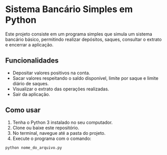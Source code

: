 # Sistema Bancário Simples em Python

Este projeto consiste em um programa simples que simula um sistema bancário básico, permitindo realizar depósitos, saques, consultar o extrato e encerrar a aplicação.

## Funcionalidades

- Depositar valores positivos na conta.
- Sacar valores respeitando o saldo disponível, limite por saque e limite diário de saques.
- Visualizar o extrato das operações realizadas.
- Sair da aplicação.

## Como usar

1. Tenha o Python 3 instalado no seu computador.
2. Clone ou baixe este repositório.
3. No terminal, navegue até a pasta do projeto.
4. Execute o programa com o comando:

```bash
python nome_do_arquivo.py

